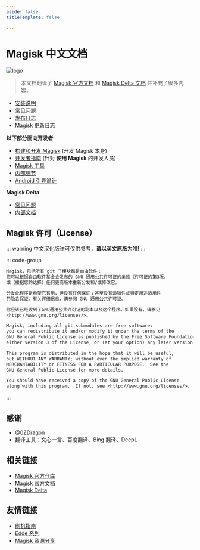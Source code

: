 ```yaml
---
aside: false
titleTemplate: false

---
```


# Magisk 中文文档 <Badge text="由 Jesse205 翻译" /> <Badge type="warning" text="非官方" />

![logo](/images/logo.png)

> 本文档翻译了 [Magisk 官方文档](https://topjohnwu.github.io/Magisk/) 和 [Magisk Delta 文档](https://huskydg.github.io/magisk-files/) 并补充了很多内容。

- [安装说明](install.md)
- [常见问题](faq.md)
- [发布日志](releases/)
- [Magisk  更新日志](changes.md)

**以下部分面向开发者**:

- [构建和开发 Magisk](build.md) (开发 Magisk 本身)
- [开发者指南](guides.md) (针对 **使用 Magisk** 的开发人员)
- [Magisk 工具](tools.md)
- [内部细节](details.md)
- [Android 引导诡计](boot.md)

**Magisk Delta**:

- [常见问题](./delta/faq.md)
- [内部文档](./delta/internal-guide.md)

## Magisk 许可（License）

::: warning
中文汉化版许可仅供参考，**请以英文原版为准!**
:::

::: code-group

``` txt [中文汉化 <Badge text="百度翻译" />]
Magisk，包括所有 git 子模块都是自由软件：
您可以根据自由软件基金会发布的 GNU 通用公共许可证的条款（许可证的第3版，
或（根据您的选择）任何更高版本重新分发和/或修改它。

分发此程序是希望它有用，但没有任何保证；甚至没有适销性或特定用途适用性
的隐含保证。有关详细信息，请参阅 GNU 通用公共许可证。

你应该已经收到了GNU通用公共许可证的副本以及这个程序。如果没有，请参见
<http://www.gnu.org/licenses/>。
```

``` txt [英文原版]
Magisk, including all git submodules are free software:
you can redistribute it and/or modify it under the terms of the
GNU General Public License as published by the Free Software Foundation,
either version 3 of the License, or (at your option) any later version.

This program is distributed in the hope that it will be useful,
but WITHOUT ANY WARRANTY; without even the implied warranty of
MERCHANTABILITY or FITNESS FOR A PARTICULAR PURPOSE.  See the
GNU General Public License for more details.

You should have received a copy of the GNU General Public License
along with this program.  If not, see <http://www.gnu.org/licenses/>.
```

:::

## 感谢

- [@0ZDragon](https://github.com/0ZDragon)
- 翻译工具：文心一言、百度翻译、Bing 翻译、DeepL

## 相关链接

- [Magisk 官方仓库](https://github.com/topjohnwu/Magisk)
- [Magisk 官方文档](https://topjohnwu.github.io/Magisk/)
- [Magisk Delta](https://huskydg.github.io/magisk-files/)

## 友情链接

- [刷机指南](https://jesse205.github.io/FlashAndroidDevicesGuidelines)
- [Edde 系列](https://jesse205.github.io/)
- [Magisk 资源分享](https://main.suchenqaq.club/)

